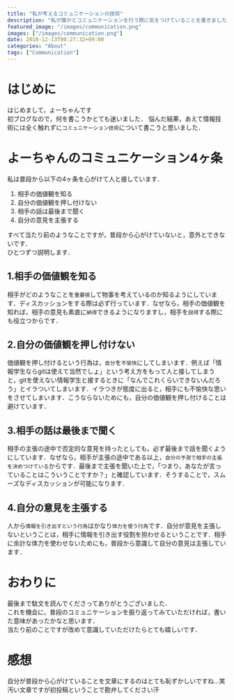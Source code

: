 ```yaml
---
title: "私が考えるコミュニケーションの技術"
description: "私が誰かとコミュニケーションを行う際に気をつけていることを書きました。"
featured_image: "/images/communication.png"
images: ["/images/communication.png"]
date: 2018-12-13T00:27:32+09:00
categories: "About"
tags: ["Communication"]
---
```


# はじめに
はじめまして，よーちゃんです  
初ブログなので，何を書こうかとても迷いました．
悩んだ結果，あえて情報技術には全く触れずに`コミュニケーション技術`について書こうと思いました．

# よーちゃんのコミュニケーション4ヶ条
私は普段から以下の4ヶ条を心がけて人と接しています．  

1. 相手の価値観を知る
1. 自分の価値観を押し付けない
1. 相手の話は最後まで聞く
1. 自分の意見を主張する

すべて当たり前のようなことですが，普段から心がけていないと，意外とできないです．  
ひとつずつ説明します．

## 1.相手の価値観を知る
相手がどのようなことを`重要視`して物事を考えているのか知るようにしています．ディスカッションをする際は必ず行っています．なぜなら，相手の価値観を知れば，相手の意見も素直に`納得`できるようになりますし，相手を`説得`する際にも役立つからです．

## 2.自分の価値観を押し付けない
価値観を押し付けるという行為は，`自分`を`不愉快`にしてしまいます．例えば「情報学生ならgitは使えて当然でしょ」という考え方をもって人と接してしまうと，gitを使えない情報学生と接するときに「なんでこれくらいできないんだろう」とイラついてしまいます．イラつきが態度に出ると，相手にも不愉快な思いをさせてしまいます．こうならないためにも，自分の価値観を押し付けることは避けています．

## 3.相手の話は最後まで聞く
相手の主張の途中で否定的な意見を持ったとしても，必ず最後まで話を聞くようにしています．なぜなら，相手が主張の途中である以上，`自分の予測で相手の主張を決めつけている`からです．最後まで主張を聞いた上で，「つまり，あなたが言っていることはこういうことですか？」と確認しています．そうすることで，スムーズなディスカッションが可能になります．

## 4.自分の意見を主張する
人から`情報を引き出すという行為`はかなり`体力を使う行為`です．自分が意見を主張しないということは，相手に情報を引き出す役割を担わせるということです．相手に余計な体力を使わせないためにも，普段から意識して自分の意見は主張しています．

# おわりに
最後まで駄文を読んでくださってありがとうございました．  
これを機会に，普段のコミュニケーションを振り返ってみていただければ，書いた意味があったかなと思います．  
当たり前のことですが改めて意識していただけたらとても嬉しいです．

# 感想
自分が普段から心がけていることを文章にするのはとても恥ずかしいですね...笑  
汚い文章ですが初投稿ということで勘弁してください汗